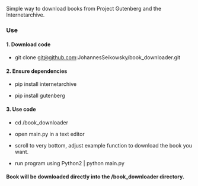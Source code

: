 Simple way to download books from Project Gutenberg and the Internetarchive.

### Use

#### 1. Download code 

- git clone git@github.com:JohannesSeikowsky/book_downloader.git

#### 2. Ensure dependencies

- pip install internetarchive

- pip install gutenberg

#### 3. Use code

- cd /book_downloader

- open main.py in a text editor

- scroll to very bottom, adjust example function to download the book you want.

- run program using Python2 | python main.py


#### Book will be downloaded directly into the /book_downloader directory.

